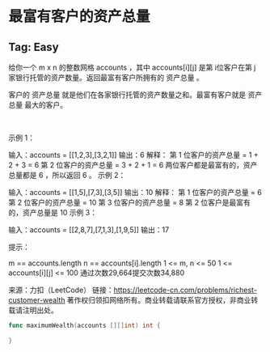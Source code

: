# 最富有客户的资产总量  

## Tag: Easy

给你一个 m x n 的整数网格 accounts ，其中 accounts[i][j] 是第 i​​​​​​​​​​​​ 位客户在第 j 家银行托管的资产数量。返回最富有客户所拥有的 资产总量 。

客户的 资产总量 就是他们在各家银行托管的资产数量之和。最富有客户就是 资产总量 最大的客户。

 

示例 1：

输入：accounts = [[1,2,3],[3,2,1]]
输出：6
解释：
第 1 位客户的资产总量 = 1 + 2 + 3 = 6
第 2 位客户的资产总量 = 3 + 2 + 1 = 6
两位客户都是最富有的，资产总量都是 6 ，所以返回 6 。
示例 2：

输入：accounts = [[1,5],[7,3],[3,5]]
输出：10
解释：
第 1 位客户的资产总量 = 6
第 2 位客户的资产总量 = 10 
第 3 位客户的资产总量 = 8
第 2 位客户是最富有的，资产总量是 10
示例 3：

输入：accounts = [[2,8,7],[7,1,3],[1,9,5]]
输出：17
 

提示：

m == accounts.length
n == accounts[i].length
1 <= m, n <= 50
1 <= accounts[i][j] <= 100
通过次数29,664提交次数34,880

来源：力扣（LeetCode）
链接：https://leetcode-cn.com/problems/richest-customer-wealth
著作权归领扣网络所有。商业转载请联系官方授权，非商业转载请注明出处。



```go
func maximumWealth(accounts [][]int) int {
	
}
```